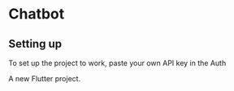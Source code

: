 # Chatbot

## Setting up
To set up the project to work, paste your own API key in the Auth

A new Flutter project.

